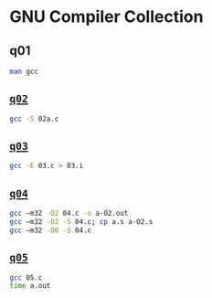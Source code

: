 # GNU Compiler Collection

## q01

```bash
man gcc
```

## [`q02`](q02/)

```bash
gcc -S 02a.c
```

## [`q03`](q03/)

```bash
gcc -E 03.c > 03.i
```

## [`q04`](q04/)

```bash
gcc –m32 -O2 04.c -o a-O2.out
gcc –m32 -O2 -S 04.c; cp a.s a-O2.s
gcc –m32 -O0 -S 04.c
```

## [`q05`](q05/)

```bash
gcc 05.c
time a.out
```
